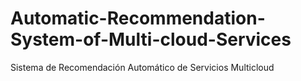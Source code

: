 # Automatic-Recommendation-System-of-Multi-cloud-Services
Sistema de Recomendación Automático de Servicios Multicloud
